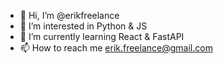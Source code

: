 - 👋 Hi, I’m @erikfreelance
- 👀 I’m interested in Python & JS
- 🌱 I’m currently learning React & FastAPI
- 📫 How to reach me erik.freelance@gmail.com

<!---
erikfreelance/erikfreelance is a ✨ special ✨ repository because its `README.md` (this file) appears on your GitHub profile.
You can click the Preview link to take a look at your changes.
--->
